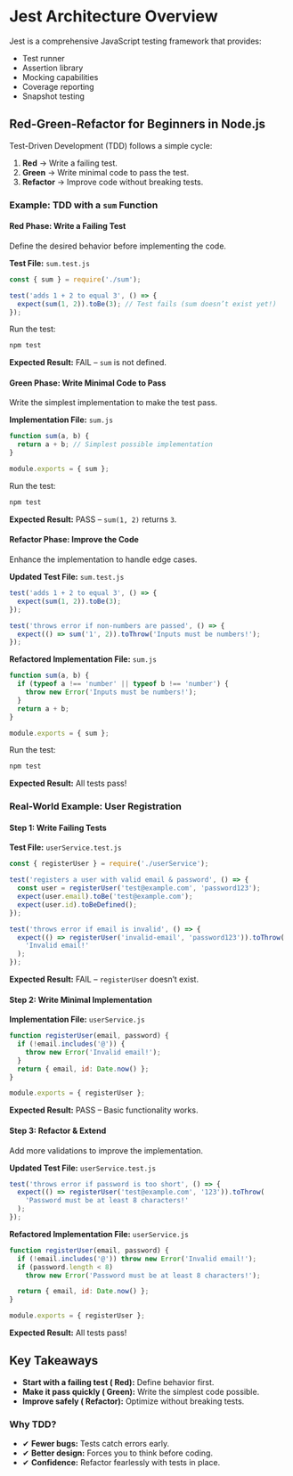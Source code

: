 # Jest Architecture Overview

Jest is a comprehensive JavaScript testing framework that provides:

- Test runner
- Assertion library
- Mocking capabilities
- Coverage reporting
- Snapshot testing

## Red-Green-Refactor for Beginners in Node.js

Test-Driven Development (TDD) follows a simple cycle:

1.  **Red** → Write a failing test.
2.  **Green** → Write minimal code to pass the test.
3.  **Refactor** → Improve code without breaking tests.

### Example: TDD with a `sum` Function

#### Red Phase: Write a Failing Test

Define the desired behavior before implementing the code.

**Test File:** `sum.test.js`

```javascript
const { sum } = require('./sum');

test('adds 1 + 2 to equal 3', () => {
  expect(sum(1, 2)).toBe(3); // Test fails (sum doesn’t exist yet!)
});
```

Run the test:

```bash
npm test
```

**Expected Result:** FAIL – `sum` is not defined.

#### Green Phase: Write Minimal Code to Pass

Write the simplest implementation to make the test pass.

**Implementation File:** `sum.js`

```javascript
function sum(a, b) {
  return a + b; // Simplest possible implementation
}

module.exports = { sum };
```

Run the test:

```bash
npm test
```

**Expected Result:** PASS – `sum(1, 2)` returns `3`.

#### Refactor Phase: Improve the Code

Enhance the implementation to handle edge cases.

**Updated Test File:** `sum.test.js`

```javascript
test('adds 1 + 2 to equal 3', () => {
  expect(sum(1, 2)).toBe(3);
});

test('throws error if non-numbers are passed', () => {
  expect(() => sum('1', 2)).toThrow('Inputs must be numbers!');
});
```

**Refactored Implementation File:** `sum.js`

```javascript
function sum(a, b) {
  if (typeof a !== 'number' || typeof b !== 'number') {
    throw new Error('Inputs must be numbers!');
  }
  return a + b;
}

module.exports = { sum };
```

Run the test:

```bash
npm test
```

**Expected Result:** All tests pass!

### Real-World Example: User Registration

#### Step 1: Write Failing Tests

**Test File:** `userService.test.js`

```javascript
const { registerUser } = require('./userService');

test('registers a user with valid email & password', () => {
  const user = registerUser('test@example.com', 'password123');
  expect(user.email).toBe('test@example.com');
  expect(user.id).toBeDefined();
});

test('throws error if email is invalid', () => {
  expect(() => registerUser('invalid-email', 'password123')).toThrow(
    'Invalid email!'
  );
});
```

**Expected Result:** FAIL – `registerUser` doesn’t exist.

#### Step 2: Write Minimal Implementation

**Implementation File:** `userService.js`

```javascript
function registerUser(email, password) {
  if (!email.includes('@')) {
    throw new Error('Invalid email!');
  }
  return { email, id: Date.now() };
}

module.exports = { registerUser };
```

**Expected Result:** PASS – Basic functionality works.

#### Step 3: Refactor & Extend

Add more validations to improve the implementation.

**Updated Test File:** `userService.test.js`

```javascript
test('throws error if password is too short', () => {
  expect(() => registerUser('test@example.com', '123')).toThrow(
    'Password must be at least 8 characters!'
  );
});
```

**Refactored Implementation File:** `userService.js`

```javascript
function registerUser(email, password) {
  if (!email.includes('@')) throw new Error('Invalid email!');
  if (password.length < 8)
    throw new Error('Password must be at least 8 characters!');

  return { email, id: Date.now() };
}

module.exports = { registerUser };
```

**Expected Result:** All tests pass!

## Key Takeaways

- **Start with a failing test ( Red):** Define behavior first.
- **Make it pass quickly ( Green):** Write the simplest code possible.
- **Improve safely ( Refactor):** Optimize without breaking tests.

### Why TDD?

- ✔ **Fewer bugs:** Tests catch errors early.
- ✔ **Better design:** Forces you to think before coding.
- ✔ **Confidence:** Refactor fearlessly with tests in place.
